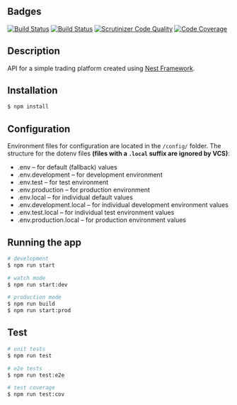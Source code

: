 ## Badges
[![Build Status](https://travis-ci.org/H4MSK1/bth-ramverk2-trading-platform-server.svg?branch=master)](https://travis-ci.org/H4MSK1/bth-ramverk2-trading-platform-server) [![Build Status](https://scrutinizer-ci.com/g/H4MSK1/bth-ramverk2-trading-platform-server/badges/build.png?b=master)](https://scrutinizer-ci.com/g/H4MSK1/bth-ramverk2-trading-platform-server/build-status/master) [![Scrutinizer Code Quality](https://scrutinizer-ci.com/g/H4MSK1/bth-ramverk2-trading-platform-server/badges/quality-score.png?b=master)](https://scrutinizer-ci.com/g/H4MSK1/bth-ramverk2-trading-platform-server/?branch=master) [![Code Coverage](https://scrutinizer-ci.com/g/H4MSK1/bth-ramverk2-trading-platform-server/badges/coverage.png?b=master)](https://scrutinizer-ci.com/g/H4MSK1/bth-ramverk2-trading-platform-server/?branch=master)

## Description

API for a simple trading platform created using [Nest Framework](https://github.com/nestjs/nest).

## Installation

```bash
$ npm install
```

## Configuration

Environment files for configuration are located in the `/config/` folder.
The structure for the dotenv files **(files with a `.local` suffix are ignored by VCS)**:
- .env – for default (fallback) values
- .env.development – for development environment
- .env.test – for test environment
- .env.production – for production environment
- .env.local – for individual default values
- .env.development.local – for individual development environment values
- .env.test.local – for individual test environment values
- .env.production.local – for production environment values


## Running the app

```bash
# development
$ npm run start

# watch mode
$ npm run start:dev

# production mode
$ npm run build
$ npm run start:prod
```

## Test

```bash
# unit tests
$ npm run test

# e2e tests
$ npm run test:e2e

# test coverage
$ npm run test:cov
```

